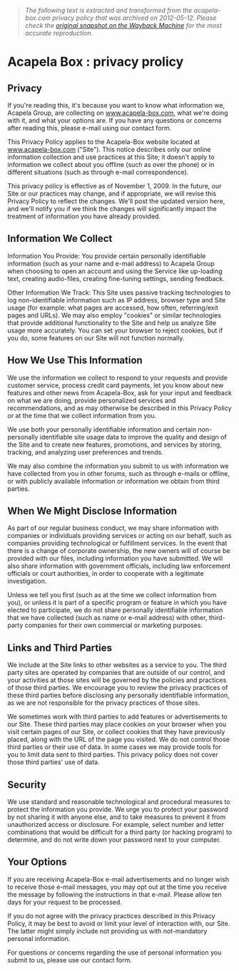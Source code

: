 > *The following text is extracted and transformed from the acapela-box.com privacy policy that was archived on 2012-05-12. Please check the [original snapshot on the Wayback Machine](https://web.archive.org/web/20120512111239id_/http%3A//www.acapela-box.com/AcaBox/acabox-privacy.php) for the most accurate reproduction.*

# Acapela Box : privacy prolicy

## Privacy

If you're reading this, it's because you want to know what information we, Acapela Group, are collecting on www.acapela-box.com, what we're doing with it, and what your options are. If you have any questions or concerns after reading this, please e-mail using our contact form. 

This Privacy Policy applies to the Acapela-Box website located at www.acapela-box.com ("Site"). This notice describes only our online information collection and use practices at this Site; it doesn't apply to information we collect about you offline (such as over the phone) or in different situations (such as through e-mail correspondence). 

This privacy policy is effective as of November 1, 2009. In the future, our Site or our practices may change, and if appropriate, we will revise this Privacy Policy to reflect the changes. We'll post the updated version here, and we'll notify you if we think the changes will significantly impact the treatment of information you have already provided. 

## Information We Collect

Information You Provide: You provide certain personally identifiable information (such as your name and e-mail address) to Acapela Group when choosing to open an account and using the Service like up-loading text, creating audio-files, creating fine-tuning settings, sending feedback. 

Other Information We Track: This Site uses passive tracking technologies to log non-identifiable information such as IP address, browser type and Site usage (for example: what pages are accessed, how often, referring/exit pages and URLs). We may also employ "cookies" or similar technologies that provide additional functionality to the Site and help us analyze Site usage more accurately. You can set your browser to reject cookies, but if you do, some features on our Site will not function normally. 

## How We Use This Information

We use the information we collect to respond to your requests and provide customer service, process credit card payments, let you know about new features and other news from Acapela-Box, ask for your input and feedback on what we are doing, provide personalized services and recommendations, and as may otherwise be described in this Privacy Policy or at the time that we collect information from you.

We use both your personally identifiable information and certain non-personally identifiable site usage data to improve the quality and design of the Site and to create new features, promotions, and services by storing, tracking, and analyzing user preferences and trends.

We may also combine the information you submit to us with information we have collected from you in other forums, such as through e-mails or offline, or with publicly available information or information we obtain from third parties. 

## When We Might Disclose Information

As part of our regular business conduct, we may share information with companies or individuals providing services or acting on our behalf, such as companies providing technological or fulfillment services. In the event that there is a change of corporate ownership, the new owners will of course be provided with our files, including information you have submitted. We will also share information with government officials, including law enforcement officials or court authorities, in order to cooperate with a legitimate investigation. 

Unless we tell you first (such as at the time we collect information from you), or unless it is part of a specific program or feature in which you have elected to participate, we do not share personally identifiable information that we have collected (such as name or e-mail address) with other, third-party companies for their own commercial or marketing purposes. 

## Links and Third Parties

We include at the Site links to other websites as a service to you. The third party sites are operated by companies that are outside of our control, and your activities at those sites will be governed by the policies and practices of those third parties. We encourage you to review the privacy practices of these third parties before disclosing any personally identifiable information, as we are not responsible for the privacy practices of those sites. 

We sometimes work with third parties to add features or advertisements to our Site. These third parties may place cookies on your browser when you visit certain pages of our Site, or collect cookies that they have previously placed, along with the URL of the page you visited. We do not control those third parties or their use of data. In some cases we may provide tools for you to limit data sent to third parties. This privacy policy does not cover those third parties' use of data. 

## Security

We use standard and reasonable technological and procedural measures to protect the information you provide. We urge you to protect your password by not sharing it with anyone else, and to take measures to prevent it from unauthorized access or disclosure. For example, select number and letter combinations that would be difficult for a third party (or hacking program) to determine, and do not write down your password next to your computer. 

## Your Options

If you are receiving Acapela-Box e-mail advertisements and no longer wish to receive those e-mail messages, you may opt out at the time you receive the message by following the instructions in that e-mail. Please allow ten days for your request to be processed. 

If you do not agree with the privacy practices described in this Privacy Policy, it may be best to avoid or limit your level of interaction with, our Site. The latter might simply include not providing us with not-mandatory personal information. 

For questions or concerns regarding the use of personal information you submit to us, please use our contact form. 
